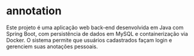 # annotation
Este projeto é uma aplicação web back-end desenvolvida em Java com Spring Boot, com persistência de dados em MySQL e containerização via Docker. O sistema permite que usuários cadastrados façam login e gerenciem suas anotações pessoais.
